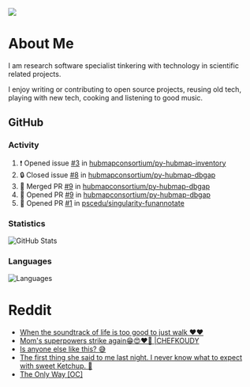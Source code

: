 ![](https://komarev.com/ghpvc/?username=icaoberg)

# About Me
I am research software specialist tinkering with technology in scientific related projects.

I enjoy writing or contributing to open source projects, reusing old tech, playing with new tech, cooking and listening to good music.

## GitHub
### Activity
<!--START_SECTION:activity-->
1. ❗ Opened issue [#3](https://github.com/hubmapconsortium/py-hubmap-inventory/issues/3) in [hubmapconsortium/py-hubmap-inventory](https://github.com/hubmapconsortium/py-hubmap-inventory)
2. 🔒 Closed issue [#8](https://github.com/hubmapconsortium/py-hubmap-dbgap/issues/8) in [hubmapconsortium/py-hubmap-dbgap](https://github.com/hubmapconsortium/py-hubmap-dbgap)
3. 🎉 Merged PR [#9](https://github.com/hubmapconsortium/py-hubmap-dbgap/pull/9) in [hubmapconsortium/py-hubmap-dbgap](https://github.com/hubmapconsortium/py-hubmap-dbgap)
4. 💪 Opened PR [#9](https://github.com/hubmapconsortium/py-hubmap-dbgap/pull/9) in [hubmapconsortium/py-hubmap-dbgap](https://github.com/hubmapconsortium/py-hubmap-dbgap)
5. 💪 Opened PR [#1](https://github.com/pscedu/singularity-funannotate/pull/1) in [pscedu/singularity-funannotate](https://github.com/pscedu/singularity-funannotate)
<!--END_SECTION:activity-->

### Statistics
![GitHub Stats](https://github-readme-stats.vercel.app/api?username=icaoberg&count_private=true&show_icons=true)

### Languages
![Languages](https://github-readme-stats.vercel.app/api/top-langs/?username=icaoberg&show_icons=true&langs_count=10&hide=HTML,CSS,M)

# Reddit
<!-- BLOG-POST-LIST:START -->
- [When the soundtrack of life is too good to just walk ❤️❤️](https://www.reddit.com/r/u_icaoberg/comments/wp4k9l/when_the_soundtrack_of_life_is_too_good_to_just/)
- [Mom&#39;s superpowers strike again😁😍♥️🙏 |CHEFKOUDY](https://www.reddit.com/r/u_icaoberg/comments/wmxngf/moms_superpowers_strike_again_chefkoudy/)
- [Is anyone else like this? 😅](https://www.reddit.com/r/u_icaoberg/comments/wkq82y/is_anyone_else_like_this/)
- [The first thing she said to me last night. I never know what to expect with sweet Ketchup. 🤣](https://www.reddit.com/r/u_icaoberg/comments/ty1h5z/the_first_thing_she_said_to_me_last_night_i_never/)
- [The Only Way [OC]](https://www.reddit.com/r/u_icaoberg/comments/ty1cfr/the_only_way_oc/)
<!-- BLOG-POST-LIST:END -->
